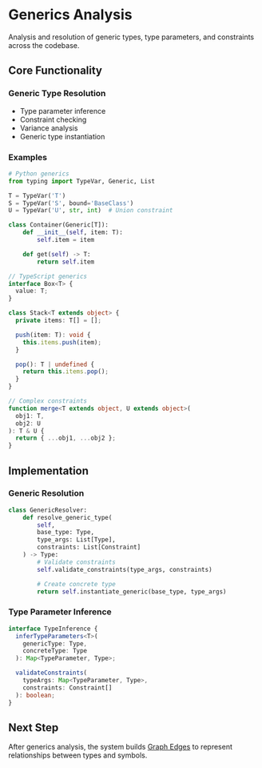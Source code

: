 # Generics Analysis

Analysis and resolution of generic types, type parameters, and constraints across the codebase.

## Core Functionality

### Generic Type Resolution

- Type parameter inference
- Constraint checking
- Variance analysis
- Generic type instantiation

### Examples

```python
# Python generics
from typing import TypeVar, Generic, List

T = TypeVar('T')
S = TypeVar('S', bound='BaseClass')
U = TypeVar('U', str, int)  # Union constraint

class Container(Generic[T]):
    def __init__(self, item: T):
        self.item = item

    def get(self) -> T:
        return self.item
```

```typescript
// TypeScript generics
interface Box<T> {
  value: T;
}

class Stack<T extends object> {
  private items: T[] = [];

  push(item: T): void {
    this.items.push(item);
  }

  pop(): T | undefined {
    return this.items.pop();
  }
}

// Complex constraints
function merge<T extends object, U extends object>(
  obj1: T,
  obj2: U
): T & U {
  return { ...obj1, ...obj2 };
}
```

## Implementation

### Generic Resolution

```python
class GenericResolver:
    def resolve_generic_type(
        self,
        base_type: Type,
        type_args: List[Type],
        constraints: List[Constraint]
    ) -> Type:
        # Validate constraints
        self.validate_constraints(type_args, constraints)

        # Create concrete type
        return self.instantiate_generic(base_type, type_args)
```

### Type Parameter Inference

```typescript
interface TypeInference {
  inferTypeParameters<T>(
    genericType: Type,
    concreteType: Type
  ): Map<TypeParameter, Type>;

  validateConstraints(
    typeArgs: Map<TypeParameter, Type>,
    constraints: Constraint[]
  ): boolean;
}
```

## Next Step

After generics analysis, the system builds [Graph Edges](./graph-edges.md) to represent relationships between types and symbols.
